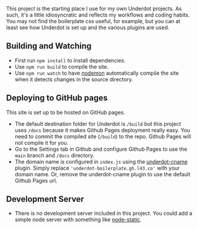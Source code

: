 This project is the starting place I use for my own Underdot projects. As such, it's a little idiosyncratic and reflects my workflows and coding habits. You may not find the boilerplate css useful, for example, but you can at least see how Underdot is set up and the various plugins are used.


## Building and Watching

* First run `npm install` to install dependencies.
* Use `npm run build` to compile the site.
* Use `npm run watch` to have [nodemon](https://nodemon.io) automatically compile the site when it detects changes in the source directory.


## Deploying to GitHub pages

This site is set up to be hosted on GitHub pages.
* The default destination folder for Underdot is `/build` but this project uses `/docs` because it makes Github Pages deployment really easy. You need to commit the compiled site (`/build`) to the repo. Github Pages will not compile it for you.
* Go to the Settings tab in Github and configure Github Pages to use the `main` branch and `/docs` directory.
* The domain name is configured in `index.js` using the [underdot-cname](https://github.com/Lab43/underdot-cname) plugin. Simply replace `'underdot-boilerplate.gh.l43.co'` with your domain name. Or, remove the underdot-cname plugin to use the default Github Pages url.


## Development Server

* There is no development server included in this project. You could add a simple node server with something like [node-static](https://github.com/cloudhead/node-static).
